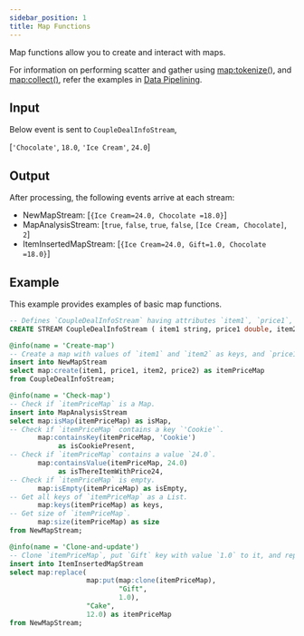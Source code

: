 ```yaml
---
sidebar_position: 1
title: Map Functions
---
```


Map functions allow you to create and interact with maps.

For information on performing scatter and gather using [map:tokenize()](tokenize.md), and [map:collect()](collect.md), refer the examples in [Data Pipelining](../../../tutorials/data-pipelining.md).

## Input

Below event is sent to `CoupleDealInfoStream`,

[`'Chocolate'`, `18.0`, `'Ice Cream'`, `24.0`]

## Output

After processing, the following events arrive at each stream:

- NewMapStream: [`{Ice Cream=24.0, Chocolate =18.0}`]
- MapAnalysisStream: [`true`, `false`, `true`, `false`, `[Ice Cream, Chocolate]`, `2`]
- ItemInsertedMapStream: [`{Ice Cream=24.0, Gift=1.0, Chocolate =18.0}`]

## Example

This example provides examples of basic map functions.

```sql
-- Defines `CoupleDealInfoStream` having attributes `item1`, `price1`, `item2`, and `price2` with `string` and `double` types.
CREATE STREAM CoupleDealInfoStream ( item1 string, price1 double, item2 string, price2 double);

@info(name = 'Create-map')
-- Create a map with values of `item1` and `item2` as keys, and `price1` and `price2` as values.
insert into NewMapStream
select map:create(item1, price1, item2, price2) as itemPriceMap
from CoupleDealInfoStream;

@info(name = 'Check-map')
-- Check if `itemPriceMap` is a Map.
insert into MapAnalysisStream
select map:isMap(itemPriceMap) as isMap,
-- Check if `itemPriceMap` contains a key `'Cookie'`.
       map:containsKey(itemPriceMap, 'Cookie')
            as isCookiePresent,
-- Check if `itemPriceMap` contains a value `24.0`.
       map:containsValue(itemPriceMap, 24.0)
            as isThereItemWithPrice24,
-- Check if `itemPriceMap` is empty.
       map:isEmpty(itemPriceMap) as isEmpty,
-- Get all keys of `itemPriceMap` as a List.
       map:keys(itemPriceMap) as keys,
-- Get size of `itemPriceMap`.
       map:size(itemPriceMap) as size
from NewMapStream;

@info(name = 'Clone-and-update')
-- Clone `itemPriceMap`, put `Gift` key with value `1.0` to it, and replace `Cake` key with value `12.0`.
insert into ItemInsertedMapStream
select map:replace(
                   map:put(map:clone(itemPriceMap),
                           "Gift",
                           1.0),
                   "Cake",
                   12.0) as itemPriceMap
from NewMapStream;
```
